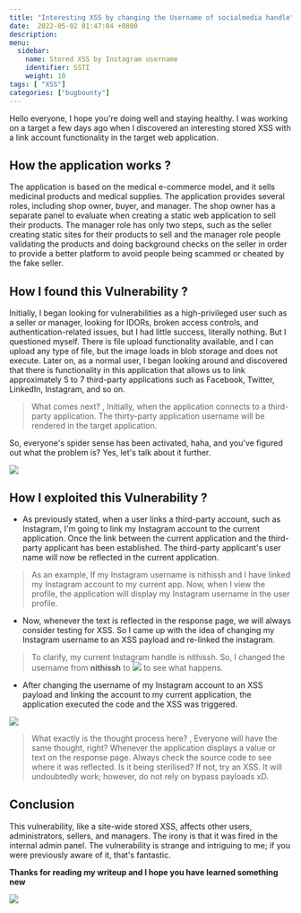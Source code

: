 ```yaml
---
title: "Interesting XSS by changing the Username of socialmedia handle"
date:  2022-05-02 01:47:04 +0800
description: 
menu:
  sidebar:
    name: Stored XSS by Instagram username
    identifier: SSTI
    weight: 10
tags: [ "XSS"]
categories: ["bugbounty"]
---
```




Hello everyone, I hope you're doing well and staying healthy. I was working on a target a few days ago when I discovered an interesting stored XSS with a link account functionality in the target web application.

## How the application works ?

The application is based on the medical e-commerce model, and it sells medicinal products and medical supplies. The application provides several roles, including shop owner, buyer, and manager. The shop owner has a separate panel to evaluate when creating a static web application to sell their products. The manager role has only two steps, such as the seller creating static sites for their products to sell and the manager role people validating the products and doing background checks on the seller in order to provide a better platform to avoid people being scammed or cheated by the fake seller.

## How I found this Vulnerability ?

Initially, I began looking for vulnerabilities as a high-privileged user such as a seller or manager, looking for IDORs, broken access controls, and authentication-related issues, but I had little success, literally nothing. But I questioned myself. There is file upload functionality available, and I can upload any type of file, but the image loads in blob storage and does not execute. Later on, as a normal user, I began looking around and discovered that there is functionality in this application that allows us to link approximately 5 to 7 third-party applications such as Facebook, Twitter, LinkedIn, Instagram, and so on.

> What comes next? , Initially, when the application connects to a third-party application. The thirty-party application username will be rendered in the target application.

So, everyone's spider sense has been activated, haha, and you've figured out what the problem is? Yes, let's talk about it further.

![](https://media.giphy.com/media/clspXK4twFiGjTwxOZ/giphy.gif)

## How I exploited this Vulnerability ?

* As previously stated, when a user links a third-party account, such as Instagram, I'm going to link my Instagram account to the current application. Once the link between the current application and the third-party applicant has been established. The third-party applicant's user name will now be reflected in the current application.

> As an example, If my Instagram username is nithissh and I have linked my Instagram account to my current app. Now, when I view the profile, the application will display my Instagram username in the user profile.

* Now, whenever the text is reflected in the response page, we will always consider testing for XSS. So I came up with the idea of changing my Instagram username to an XSS payload and re-linked the instagram.

> To clarify, my current Instagram handle is nithissh. So, I changed the username from **nithissh** to **<img src=x onerror=confirm(document.domain)>** to see what happens.

* After changing the username of my Instagram account to an XSS payload and linking the account to my current application, the application executed the code and the XSS was triggered.

![](https://media.giphy.com/media/1kTO4jMLAF08AEIaSl/giphy-downsized-large.gif)

> What exactly is the thought process here? , Everyone will have the same thought, right? Whenever the application displays a value or text on the response page. Always check the source code to see where it was reflected. Is it being sterilised? If not, try an XSS. It will undoubtedly work; however, do not rely on bypass payloads xD.


## Conclusion

This vulnerability, like a site-wide stored XSS, affects other users, administrators, sellers, and managers. The irony is that it was fired in the internal admin panel. 
The vulnerability is strange and intriguing to me; if you were previously aware of it, that's fantastic.

**Thanks for reading my writeup and I hope you have learned something new**

![](https://media.giphy.com/media/3o7TKr0sYduhblYBgY/giphy.gif)

